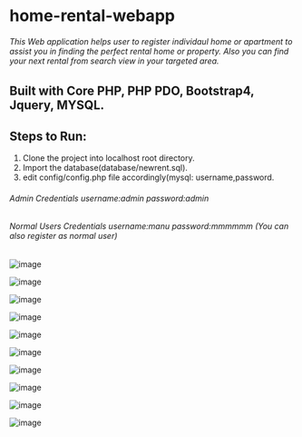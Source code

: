 # home-rental-webapp

###### This Web application helps user to register individaul home or apartment to assist you in finding the perfect rental home or property. Also you can find your next rental from search view in your targeted area.

## Built with Core PHP, PHP PDO, Bootstrap4, Jquery, MYSQL.

## Steps to Run:

1. Clone the project into localhost root directory.
2. Import the database(database/newrent.sql).
3. edit config/config.php file accordingly(mysql: username,password.

###### Admin Credentials username:admin password:admin

###### Normal Users Credentials username:manu password:mmmmmm (You can also register as normal user)
![image](https://github.com/anuvce/miniproject1/assets/73528611/a4610dd8-a9fe-49cf-b7fe-724f53d3717b)

![image](https://github.com/anuvce/miniproject1/assets/73528611/1d74a391-b5d6-4809-a20c-fa02615df456)

![image](https://github.com/anuvce/miniproject1/assets/73528611/eb2d1323-79c1-484e-a539-aac9fe92fba5)

![image](https://github.com/anuvce/miniproject1/assets/73528611/933c5fd4-a2fe-49b0-ace5-b991a0a393a5)

![image](https://github.com/anuvce/miniproject1/assets/73528611/bf25ecb6-7541-457a-877d-00aba7bdd76a)

![image](https://github.com/anuvce/miniproject1/assets/73528611/fcbb17fd-f93a-4213-911a-b0c1735d9266)

![image](https://github.com/anuvce/miniproject1/assets/73528611/c57e15f8-cc1f-4eba-87d6-5228c3d2d093)

![image](https://github.com/anuvce/miniproject1/assets/73528611/86e53400-ce12-44c1-a5aa-8f6cbce61be8)

![image](https://github.com/anuvce/miniproject1/assets/73528611/b2a5cc65-f59f-42b8-a2de-2936cca417d5)

![image](https://github.com/anuvce/miniproject1/assets/73528611/1ad8bdfc-6ce7-4fda-97c9-bdd173d16a89)













